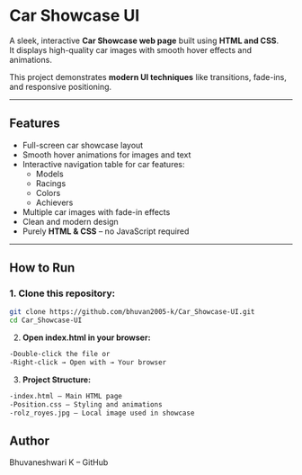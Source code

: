 # Car Showcase UI

A sleek, interactive **Car Showcase web page** built using **HTML and CSS**.  
It displays high-quality car images with smooth hover effects and animations.  

This project demonstrates **modern UI techniques** like transitions, fade-ins, and responsive positioning.

---

## Features

- Full-screen car showcase layout
- Smooth hover animations for images and text
- Interactive navigation table for car features:
  - Models
  - Racings
  - Colors
  - Achievers
- Multiple car images with fade-in effects
- Clean and modern design
- Purely **HTML & CSS** – no JavaScript required

---

## How to Run

### 1. **Clone this repository:**

```bash
git clone https://github.com/bhuvan2005-k/Car_Showcase-UI.git
cd Car_Showcase-UI
```

2. **Open index.html in your browser:**
```bash
-Double-click the file or
-Right-click → Open with → Your browser
```

3. **Project Structure:**
```bash
-index.html – Main HTML page
-Position.css – Styling and animations
-rolz_royes.jpg – Local image used in showcase
```

## Author

Bhuvaneshwari K – GitHub
